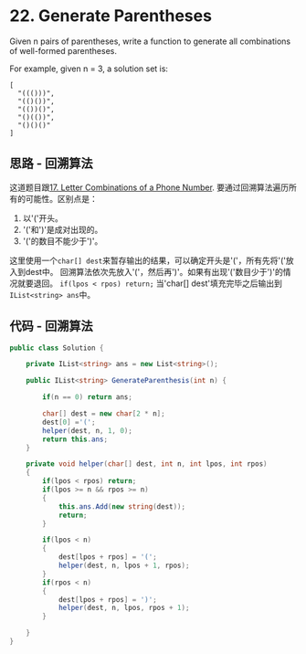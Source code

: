 # 22. Generate Parentheses

Given n pairs of parentheses, write a function to generate all combinations of well-formed parentheses.

For example, given n = 3, a solution set is:

```text
[
  "((()))",
  "(()())",
  "(())()",
  "()(())",
  "()()()"
]
```

## 思路 - 回溯算法

这道题目跟[17. Letter Combinations of a Phone Number](../17.%20Letter%20Combinations%20of%20a%20Phone%20Number). 要通过回溯算法遍历所有的可能性。区别点是：

1. 以'('开头。
2. '('和')'是成对出现的。
3. '('的数目不能少于')'。

这里使用一个`char[] dest`来暂存输出的结果，可以确定开头是'('，所有先将'('放入到dest中。
回溯算法依次先放入'('，然后再')'。如果有出现'('数目少于')'的情况就要退回。 `if(lpos < rpos) return;`
当'char[] dest'填充完毕之后输出到`IList<string> ans`中。

## 代码 - 回溯算法

```csharp
public class Solution {

    private IList<string> ans = new List<string>();

    public IList<string> GenerateParenthesis(int n) {

        if(n == 0) return ans;

        char[] dest = new char[2 * n];
        dest[0] ='(';
        helper(dest, n, 1, 0);
        return this.ans;
    }

    private void helper(char[] dest, int n, int lpos, int rpos)
    {
        if(lpos < rpos) return;
        if(lpos >= n && rpos >= n)
        {
            this.ans.Add(new string(dest));
            return;
        }

        if(lpos < n)
        {
            dest[lpos + rpos] = '(';
            helper(dest, n, lpos + 1, rpos);
        }
        if(rpos < n)
        {
            dest[lpos + rpos] = ')';
            helper(dest, n, lpos, rpos + 1);
        }

    }
}
```
